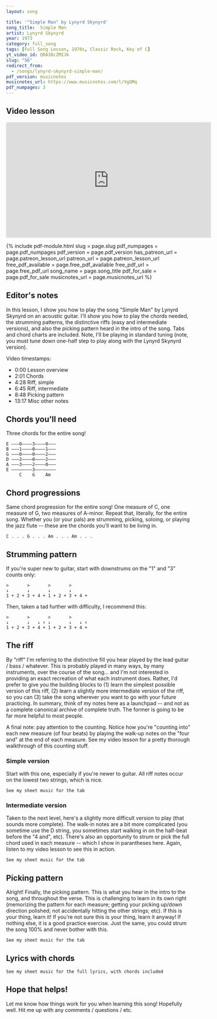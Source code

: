 ```yaml
---
layout: song

title: '"Simple Man" by Lynyrd Skynyrd'
song_title:  Simple Man
artist: Lynyrd Skynyrd
year: 1973
category: full_song
tags: [Full Song Lesson, 1970s, Classic Rock, Key of C]
yt_video_id: QRA38cZMIJk
slug: "56"
redirect_from:
  - /songs/lynyrd-skynyrd-simple-man/
pdf_version: musicnotes
musicnotes_url: https://www.musicnotes.com/l/VgQMq
pdf_numpages: 3
---
```


## Video lesson

<iframe width="560" height="315" src="https://www.youtube.com/embed/QRA38cZMIJk?showinfo=0" frameborder="0" allowfullscreen></iframe>

{% include pdf-module.html slug = page.slug pdf_numpages = page.pdf_numpages pdf_version = page.pdf_version has_patreon_url = page.patreon_lesson_url patreon_url = page.patreon_lesson_url free_pdf_available = page.free_pdf_available free_pdf_url = page.free_pdf_url song_name = page.song_title pdf_for_sale = page.pdf_for_sale musicnotes_url = page.musicnotes_url %}

## Editor's notes

In this lesson, I show you how to play the song "Simple Man" by Lynyrd Skynyrd on an acoustic guitar. I'll show you how to play the chords needed, the strumming patterns, the distinctive riffs (easy and intermediate versions), and also the picking pattern heard in the intro of the song. Tabs and chord charts are included. Note, I'll be playing in standard tuning (note, you must tune down one-half step to play along with the Lynyrd Skynyrd version).

Video timestamps:

- 0:00 Lesson overview
- 2:01 Chords
- 4:28 Riff, simple
- 6:45 Riff, intermediate
- 8:48 Picking pattern
- 13:17 Misc other notes

## Chords you'll need

Three chords for the entire song!

    E –––0––––3––––0–––
    B –––1––––0––––1–––
    G –––0––––0––––2–––
    D –––2––––0––––2–––
    A –––3––––2––––0–––
    E ––––––––3––––––––
         C    G    Am  

## Chord progressions

Same chord progression for the entire song! One measure of C, one measure of G, two measures of A-minor. Repeat that, literally, for the entire song. Whether you (or your pals) are strumming, picking, soloing, or playing the jazz flute -- these are the chords you'll want to be living in.

    C . . . G . . . Am . . . Am . . .

## Strumming pattern

If you're super new to guitar, start with downstrums on the "1" and "3" counts only:

    >       >       >       >  
    ↓       ↓       ↓       ↓      
    1 + 2 + 3 + 4 + 1 + 2 + 3 + 4 +

Then, taken a tad further with difficulty, I recommend this:

    >       >       >       >  
    ↓       ↓   ↓ ↑ ↓       ↓   ↓ ↑
    1 + 2 + 3 + 4 + 1 + 2 + 3 + 4 +

## The riff

By "riff" I'm referring to the distinctive fill you hear played by the lead guitar / bass / whatever. This is probably played in many ways, by many instruments, over the course of the song... and I'm not interested in providing an exact recreation of what each instrument does. Rather, I'd prefer to give you the building blocks to (1) learn the simplest possible version of this riff, (2) learn a slightly more intermediate version of the riff, so you can (3) take the song wherever you want to go with your future practicing. In summary, think of my notes here as a launchpad -- and not as a complete canonical archive of complete truth. The former is going to be far more helpful to most people.

A final note: pay attention to the counting. Notice how you're "counting into" each new measure (of four beats) by playing the walk-up notes on the "four and" at the end of each measure. See my video lesson for a pretty thorough walkthrough of this counting stuff.

### Simple version

Start with this one, especially if you're newer to guitar. All riff notes occur on the lowest two strings, which is nice.

    See my sheet music for the tab

<!-- E ––––––––––|––––––––––––––––––––––––––|––––––––––––––––––––––––––|–
B ––––––––––|––––––––––––––––––––––––––|––––––––––––––––––––––––––|–
G ––––––––––|––––––––––––––––––––––––––|––––––––––––––––––––––––––|–
D ––––––––––|––––––––––––––––––––––––––|––––––––––––––––––––––––––|–
A ––––0––2––|––3–––––––––––––––––3––2––|–––––––––––––––––––––––2––|–
E ––––––––––|––––––––––––––––––––––––––|––3–––––––––––––––––3–––––|–
   +  4  +     1  +  2  +  3  +  4  +     1  +  2  +  3  +  4  +    
               C                          G                         

           –|––––––––––––––––––––––––––|––––––––––––––––––––––––––|––
           –|––––––––––––––––––––––––––|––––––––––––––––––––––––––|––
           –|––––––––––––––––––––––––––|––––––––––––––––––––––––––|––
           –|––––––––––––––––––––––––––|––––––––––––––––––––––––––|––
           –|––0–––––––––––––––––––––––|––0–––––––––––––––––0––2––|––
           –|––––––––––––––––––––0––3––|––––––––––––––––––––––––––|––
               1  +  2  +  3  +  4  +     1  +  2  +  3  +  4  +
               Am                         Am -->

### Intermediate version

Taken to the next level, here's a slightly more difficult version to play (that sounds more complete). The walk-in notes are a bit more complicated (you sometime use the D string, you sometimes start walking in on the half-beat before the "4 and", etc). There's also an opportunity to strum or pick the full chord used in each measure -- which I show in parantheses here. Again, listen to my video lesson to see this in action.

    See my sheet music for the tab

<!-- E ––––––––––|–––––––(0)––––––––––––––––|–––––––(3)––––––––––––––––|–
B ––––––––––|–––––––(1)––––––––––––––––|–––––––(0)––––––––––––––––|–
G ––––––––––|–––––––(0)––––––––––––––––|–––––––(0)––––––––––––––––|–
D ––––––––––|–––––––(2)–––––––2––0–––––|–––––––(0)–––––––2––0–––––|–
A ––––0––2––|––3––––(3)–––––––––––––3––|–––––––(2)–––––––––––––3––|–
E ––––––––––|––––––––––––––––––––––––––|––3––––(3)––––––––––––––––|–
   +  4  +     1  +  2  +  3  +  4  +     1  +  2  +  3  +  4  +
               C                          G

           –|–––––––(0)––––––––––––––––|–––––––(0)––––––––––––––––|–
           –|–––––––(1)––––––––––––––––|–––––––(1)––––––––––––––––|–
           –|–––––––(2)––––––––––––––––|–––––––(2)––––––––––––––––|–
           –|–––––––(2)––––––––––––––––|–––––––(2)––––––––––––––––|–
           –|––0––––(0)––––––––––––––––|––0––––(0)––––––––––0––2––|–
           –|–––––––––––––––––0––3––0––|––––––––––––––––––––––––––|–
               1  +  2  +  3  +  4  +     1  +  2  +  3  +  4  +
               Am                         Am -->

## Picking pattern

Alright! Finally, the picking pattern. This is what you hear in the intro to the song, and throughout the verse. This is challenging to learn in its own right (memorizing the pattern for each measure; getting your picking up/down direction polished; not accidentally hitting the other strings; etc). If this is your thing, learn it! If you're not sure this is your thing, learn it anyway! If nothing else, it is a good practice exercise. Just the same, you could strum the song 100% and never bother with this.

    See my sheet music for the tab

<!-- E ––––––––––|––––––––––––––––––––––––––|––––––––––––––––––––––––––|–
B ––––––––––|––––––––––––––1–––––––––––|––––––––––––––––––––––––––|–
G ––––––––––|–––––0–––––––––––0–––––0––|––––––––––––––0––––––––0––|–
D ––––––––––|––––––––2–––––––––––2–––––|–––––0–––––––––––0––––––––|–
A ––––0––2––|––3––––––––3––––––––––––––|––––––––2–––––––––––2–––––|–
E ––––––––––|––––––––––––––––––––––––––|––3––––––––3––––––––––––––|–
   +  4  +     1  +  2  +  3  +  4  +     1  +  2  +  3  +  4  +
               C                          G

           –|––––––––––––––––––––––––––|––––––––––––––3–––––––––––|–
           –|––––––––––––––1–––––––––––|–––––1–––––––––––1––––––––|–
           –|–––––2–––––––––––2–––––2––|––––––––2–––––––––––––––––|–
           –|––––––––2–––––––––––2–––––|–––––––––––2––––––––––––––|–
           –|––0––––––––0––––––––––––––|––0–––––––––––––––––0––2––|–
           –|––––––––––––––––––––––––––|––––––––––––––––––––––––––|–
               1  +  2  +  3  +  4  +     1  +  2  +  3  +  4  +
               Am                         Am -->

## Lyrics with chords

    See my sheet music for the full lyrics, with chords included

<!-- INTRO

    C . . . G . . . Am . . . Am . . .   (with riff, play 4x)

VERSE

     C        G              Am
Mama told me..... when I was young
           C        G           Am
Come sit beside me..... my only son
           C        G             Am
And listen closely..... to what I say
           C              G                  Am      
And if you do this, it'll help you... some sunny day

    [ intro riff x 2, with heavy lead guitar ]

              C      G                 Am
Oh, take your time..... don't live too fast
              C      G                Am
Troubles will come..... and they will pass
              C      G                 Am
You'll find a woman.... and you'll find love
             C                    G             Am
And don't forget, son... there is someone up---- above

CHORUS
             C       G            Am
    And be a simple------ kind of man
           C          G                     Am
    Oh, be something..... you love and understand
               C       G          Am
    Baby, be a simple---- kind of man
                  C               G             Am
    Oh, won't you do this for me, son... if you can

    [ intro riff x 1 ]

[ repeat C-G-Am-Am progression for remaining verse & chorus sections]

Forget your lust for the rich man's gold
All that you need is in your soul
And you can do this, oh baby, if you try
All that I want for you, my son, is to be satisfied

    And be a simple kind of man
    Oh, be something you love and understand
    Baby be a simple kind of man
    Oh, won't you do this for me, son, if you can (Oh yes, I will)

[ intro riff, with solo ]

Boy, don't you worry, you'll find yourself
Follow your heart and nothing else
And you can do this, oh baby, if you try
All that I want for you, my son, is to be satisfied

    And be a simple kind of man
    Oh, be something you love and understand
    Baby be a simple kind of man
    Oh, won't you do this for me, son, if you can

    [ repeat chorus, fade out, end ] -->

## Hope that helps!

Let me know how things work for you when learning this song! Hopefully well. Hit me up with any comments / questions / etc.
